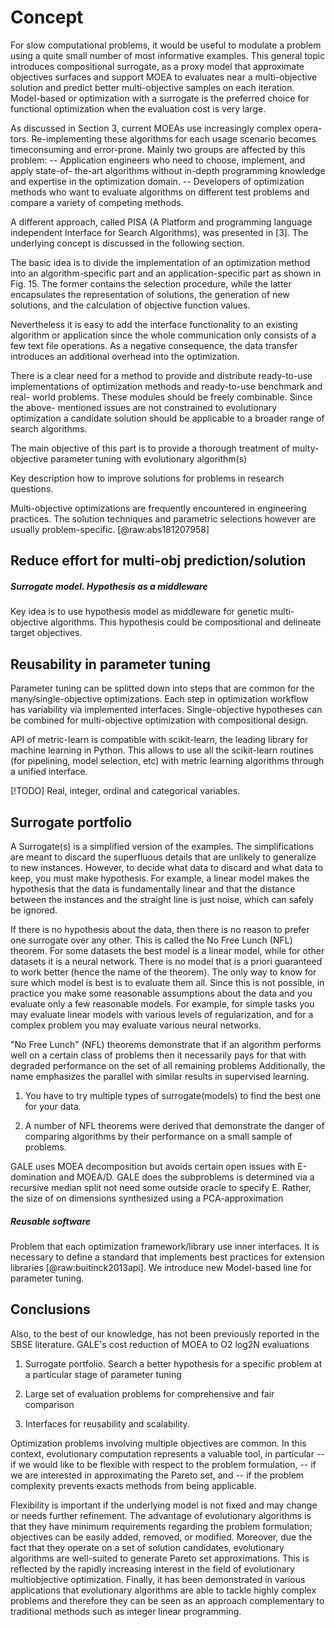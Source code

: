 Concept
=======

For slow computational problems, it would be useful to modulate a
problem using a quite small number of most informative examples. This
general topic introduces compositional surrogate, as a proxy model that
approximate objectives surfaces and support MOEA to evaluates near a
multi-objective solution and predict better multi-objective samples on
each iteration. Model-based or optimization with a surrogate is the
preferred choice for functional optimization when the evaluation cost is
very large.

As discussed in Section 3, current MOEAs use increasingly complex opera-
tors. Re-implementing these algorithms for each usage scenario becomes
timeconsuming and error-prone. Mainly two groups are affected by this
problem: -- Application engineers who need to choose, implement, and
apply state-of- the-art algorithms without in-depth programming
knowledge and expertise in the optimization domain. -- Developers of
optimization methods who want to evaluate algorithms on different test
problems and compare a variety of competing methods.

A different approach, called PISA (A Platform and programming language
independent Interface for Search Algorithms), was presented in \[3\].
The underlying concept is discussed in the following section.

The basic idea is to divide the implementation of an optimization method
into an algorithm-specific part and an application-specific part as
shown in Fig. 15. The former contains the selection procedure, while the
latter encapsulates the representation of solutions, the generation of
new solutions, and the calculation of objective function values.

Nevertheless it is easy to add the interface functionality to an
existing algorithm or application since the whole communication only
consists of a few text file operations. As a negative consequence, the
data transfer introduces an additional overhead into the optimization.

There is a clear need for a method to provide and distribute
ready-to-use implementations of optimization methods and ready-to-use
benchmark and real- world problems. These modules should be freely
combinable. Since the above- mentioned issues are not constrained to
evolutionary optimization a candidate solution should be applicable to a
broader range of search algorithms.

The main objective of this part is to provide a thorough treatment of
multy-objective parameter tuning with evolutionary algorithm(s)

Key description how to improve solutions for problems in research
questions.

Multi-objective optimizations are frequently encountered in engineering
practices. The solution techniques and parametric selections however are
usually problem-specific. [@raw:abs181207958]

Reduce effort for multi-obj prediction/solution
-----------------------------------------------

##### Surrogate model. Hypothesis as a middleware

Key idea is to use hypothesis model as middleware for genetic
multi-objective algorithms. This hypothesis could be compositional and
delineate target objectives.

Reusability in parameter tuning
-------------------------------

Parameter tuning can be splitted down into steps that are common for the
many/single-objective optimizations. Each step in optimization workflow
has variability via implemented interfaces. Single-objective hypotheses
can be combined for multi-objective optimization with compositional
design.

API of metric-learn is compatible with scikit-learn, the leading library
for machine learning in Python. This allows to use all the scikit-learn
routines (for pipelining, model selection, etc) with metric learning
algorithms through a unified interface.

\[!TODO\] Real, integer, ordinal and categorical variables.

Surrogate portfolio
-------------------

A Surrogate(s) is a simplified version of the examples. The
simplifications are meant to discard the superfluous details that are
unlikely to generalize to new instances. However, to decide what data to
discard and what data to keep, you must make hypothesis. For example, a
linear model makes the hypothesis that the data is fundamentally linear
and that the distance between the instances and the straight line is
just noise, which can safely be ignored.

If there is no hypothesis about the data, then there is no reason to
prefer one surrogate over any other. This is called the No Free Lunch
(NFL) theorem. For some datasets the best model is a linear model, while
for other datasets it is a neural network. There is no model that is a
priori guaranteed to work better (hence the name of the theorem). The
only way to know for sure which model is best is to evaluate them all.
Since this is not possible, in practice you make some reasonable
assumptions about the data and you evaluate only a few reasonable
models. For example, for simple tasks you may evaluate linear models
with various levels of regularization, and for a complex problem you may
evaluate various neural networks.

\"No Free Lunch\" (NFL) theorems demonstrate that if an algorithm
performs well on a certain class of problems then it necessarily pays
for that with degraded performance on the set of all remaining problems
Additionally, the name emphasizes the parallel with similar results in
supervised learning.

1.  You have to try multiple types of surrogate(models) to find the best
    one for your data.

2.  A number of NFL theorems were derived that demonstrate the danger of
    comparing algorithms by their performance on a small sample of
    problems.

GALE uses MOEA decomposition but avoids certain open issues with
E-domination and MOEA/D. GALE does the subproblems is determined via a
recursive median split not need some outside oracle to specify E.
Rather, the size of on dimensions synthesized using a PCA-approximation

##### Reusable software

Problem that each optimization framework/library use inner interfaces.
It is necessary to define a standard that implements best practices for
extension libraries [@raw:buitinck2013api]. We introduce new Model-based
line for parameter tuning.

Conclusions
-----------

Also, to the best of our knowledge, has not been previously reported in
the SBSE literature. GALE's cost reduction of MOEA to O2 log2N
evaluations

1.  Surrogate portfolio. Search a better hypothesis for a specific
    problem at a particular stage of parameter tuning

2.  Large set of evaluation problems for comprehensive and fair
    comparison

3.  Interfaces for reusability and scalability.

Optimization problems involving multiple objectives are common. In this
context, evolutionary computation represents a valuable tool, in
particular -- if we would like to be flexible with respect to the
problem formulation, -- if we are interested in approximating the Pareto
set, and -- if the problem complexity prevents exacts methods from being
applicable.

Flexibility is important if the underlying model is not fixed and may
change or needs further refinement. The advantage of evolutionary
algorithms is that they have minimum requirements regarding the problem
formulation; objectives can be easily added, removed, or modified.
Moreover, due the fact that they operate on a set of solution
candidates, evolutionary algorithms are well-suited to generate Pareto
set approximations. This is reflected by the rapidly increasing interest
in the field of evolutionary multiobjective optimization. Finally, it
has been demonstrated in various applications that evolutionary
algorithms are able to tackle highly complex problems and therefore they
can be seen as an approach complementary to traditional methods such as
integer linear programming.
